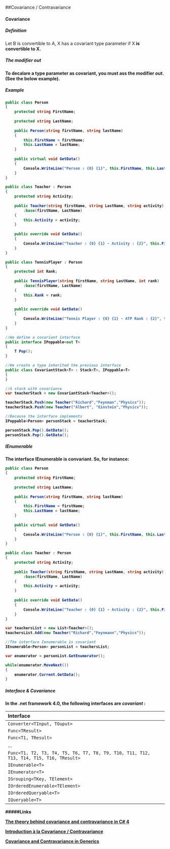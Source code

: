 ##Covariance / Contravariance

#### Covariance

##### Definition

Let B is convertible to A, X has a covariant type parameter if X<B> is convertible to X<A>.


##### The modifier out

To decalare a type parameter as covariant, you must ass the modifier _out_. (See the below example).

##### Example

```cs
public class Person
{
    protected string FirstName;
    
    protected string LastName;
    
    public Person(string firstName, string lastName)
    {
        this.FirstName = firstName;
        this.LastName = lastName;
    }
    
    public virtual void GetData()
    {
        Console.WriteLine("Person : {0} {1}", this.FirstName, this.LastName);
    }
}

public class Teacher : Person
{
    protected string Activity;
    
    public Teacher(string firstName, string LastName, string activity)
        :base(firstName, LastName)
    {
        this.Activity = activity;
    }
    
    public override void GetData()
    {
        Console.WriteLine("Teacher : {0} {1} - Activity : {2}", this.FirstName, this.LastName, this.Activity);
    }    
}

public class TennisPlayer : Person
{
    protected int Rank;
    
    public TennisPlayer(string firstName, string LastName, int rank)
        :base(firstName, LastName)
    {
        this.Rank = rank;          
    }
    
    public override void GetData()
    {
        Console.WriteLine("Tennis Player : {0} {1} - ATP Rank : {2}", this.FirstName, this.LastName, this.Rank);
    } 
}

//We define a covariant interface
public interface IPoppable<out T>
{
    T Pop();
}    

//We create a type inherited the previous interface    
public class CovariantStack<T> : Stack<T>, IPoppable<T>
{
}

//A stack with covariance
var teacherStack = new CovariantStack<Teacher>();

teacherStack.Push(new Teacher("Richard","Feynman","Physics"));
teacherStack.Push(new Teacher("Albert", "Einstein","Physics"));

//Because the interface implements
IPoppable<Person> personStack = teacherStack;

personStack.Pop().GetData();
personStack.Pop().GetData();

```

##### IEnumerable

The interface IEnumerable is convariant. So, for instance: 

```cs
public class Person
{
    protected string FirstName;
    
    protected string LastName;
    
    public Person(string firstName, string lastName)
    {
        this.FirstName = firstName;
        this.LastName = lastName;
    }
    
    public virtual void GetData()
    {
        Console.WriteLine("Person : {0} {1}", this.FirstName, this.LastName);
    }
}

public class Teacher : Person
{
    protected string Activity;
    
    public Teacher(string firstName, string LastName, string activity)
        :base(firstName, LastName)
    {
        this.Activity = activity;
    }
    
    public override void GetData()
    {
        Console.WriteLine("Teacher : {0} {1} - Activity : {2}", this.FirstName, this.LastName, this.Activity);
    }    
}

var teachersList = new List<Teacher>();
teachersList.Add(new Teacher("Richard","Feynmann","Physics"));

//The interface Ienumerable is covariant
IEnumerable<Person> personList = teachersList;

var enumerator = personList.GetEnumerator();

while(enumerator.MoveNext())
{
    enumerator.Current.GetData();
}

```



##### Interface & Covariance

In the .net framework 4.0, the following interfaces are _covariant_ : 


| Interface |
|:---------|
| ``` Converter<TInput, TOuput> ```|
| ``` Func<TResult> ``` |
| ``` Func<T1, TResult> ```|
| ... |
| ``` Func<T1, T2, T3, T4, T5, T6, T7, T8, T9, T10, T11, T12, T13, T14, T15, T16, TResult> ```|
| ``` IEnumerable<T> ```|
| ``` IEnumerator<T> ```|
| ``` IGrouping<TKey, TElement> ```|
| ``` IOrderedEnumerable<TElement> ```|
| ``` IOrderedQueryable<T> ```|
| ``` IQueryable<T> ```|









#####Links

[The theory behind covariance and contravariance in C# 4](http://tomasp.net/blog/variance-explained.aspx/)

[Introduction à la Covariance / Contravariance](https://sebastiencourtois.wordpress.com/2010/04/14/nouveauts-c-net-4-introduction-la-covariance-contravariance/)

[Covariance and Contravariance in Generics](https://msdn.microsoft.com/fr-fr/library/dd799517%28v=vs.110%29.aspx?f=255&MSPPError=-2147217396#InterfaceCovariantTypeParameters)

